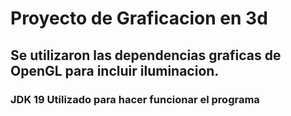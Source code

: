 # Proyecto de Graficacion en 3d

## Se utilizaron las dependencias graficas de OpenGL para incluir iluminacion.

### JDK 19 Utilizado para hacer funcionar el programa

